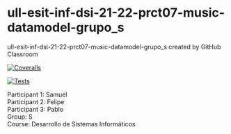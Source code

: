 # ull-esit-inf-dsi-21-22-prct07-music-datamodel-grupo_s
ull-esit-inf-dsi-21-22-prct07-music-datamodel-grupo_s created by GitHub Classroom

[![Coveralls](https://github.com/ULL-ESIT-INF-DSI-2122/ull-esit-inf-dsi-21-22-prct07-music-datamodel-grupo_s/actions/workflows/coveralls.yml/badge.svg)](https://github.com/ULL-ESIT-INF-DSI-2122/ull-esit-inf-dsi-21-22-prct07-music-datamodel-grupo_s/actions/workflows/coveralls.yml)

[![Tests](https://github.com/ULL-ESIT-INF-DSI-2122/ull-esit-inf-dsi-21-22-prct07-music-datamodel-grupo_s/actions/workflows/tests.js.yml/badge.svg)](https://github.com/ULL-ESIT-INF-DSI-2122/ull-esit-inf-dsi-21-22-prct07-music-datamodel-grupo_s/actions/workflows/tests.js.yml)

Participant 1: Samuel \
Participant 2: Felipe \
Participant 3: Pablo \
Group: S \
Course: Desarrollo de Sistemas Informáticos
